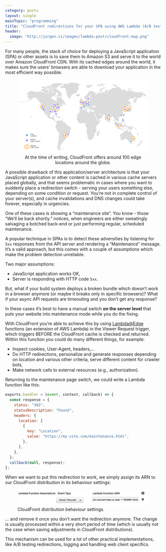 ```yaml
---
category: posts
layout: single
mainTopic: "programming"
title: "CloudFront redirections for your SPA using AWS Lambda (A/B testing, maintenance page,...)"
header:
  image: "http://jurgen.si/images/lambda-post/cloudfront-map.png"
---
```


For many people, the stack of choice for deploying a JavaScript application (SPA) or other assets is to save them to Amazon S3 and serve it to the world over Amazon CloudFront CDN. With its cached edges around the world, it makes sure the users’ browsers are able to download your application in the most efficient way possible.

<figure>
    <a href="/images/lambda-post/cloudfront-map.png"><img src="/images/lambda-post/cloudfront-map.png"></a>
    <center>
    <figcaption>At the time of writing, CloudFront offers around 100 edge locations around the globe.</figcaption></center>
</figure>

A possible drawback of this application/server architecture is that your JavaScript application or other content is cached in various cache servers placed globally, and that seems problematic in cases where you want to suddenly place a redirection switch - serving your users something else, depending on some condition or request. You’re not in complete control of your server(s), and cache invalidations and DNS changes could take forever, especially in urgencies.

One of these cases is showing a “maintenance site”. You know - those “We’ll be back shortly.” notices, when engineers are either sweatingly salvaging a botched back-end or just performing regular, scheduled maintenance.

A popular technique in SPAs is to detect these adversities by listening for `5xx` responses from the API server and rendering a “Maintenance” message. It’s a valid approach, but this comes with a couple of assumptions which make the problem detection unreliable.

Two major assumptions:

- JavaScript application works OK,
- Server is responding with HTTP code `5xx`.

But, what if your build system deploys a broken bundle which doesn’t work in a browser anymore (or maybe it breaks only in specific browsers)? What if your async API requests are timeouting and you don’t get any response?

In these cases it’s best to have a manual switch **on the server level** that puts your website into maintenance mode while you do the fixing.

With CloudFront you’re able to achieve this by using [Lambda@Edge](http://docs.aws.amazon.com/lambda/latest/dg/lambda-edge.html) functions (an extension of AWS Lambda) in the Viewer Request trigger, which triggers BEFORE the CloudFront cache is checked and returned. Within this function you could do many different things, for example:

- Inspect cookies, User-Agent, headers,...
- Do HTTP redirections, personalize and generate responses depending on location and various other criteria, serve different content for crawler bots,
- Make network calls to external resources (e.g., authorization).

Returning to the maintenance page switch, we could write a Lambda function like this:

```javascript
exports.handler = (event, context, callback) => {
  const response = {
    status: "302",
    statusDescription: "Found",
    headers: {
      location: [
        {
          key: "Location",
          value: "https://my-site.com/maintenance.html",
        },
      ],
    },
  };
  callback(null, response);
};
```

When we want to put this redirection to work, we simply assign its ARN to our CloudFront distribution in its behaviour settings:

<figure>
    <a href="/images/lambda-post/cloudfront-lambda-redirect.png"><img src="/images/lambda-post/cloudfront-lambda-redirect.png"></a>
    <figcaption>CloudFront distribution behaviour settings.</figcaption>
</figure>

… and remove it once you don’t want the redirection anymore. The change is usually processed within a very short period of time (which is usually not the case when saving adjustments in CloudFront distributions).

This mechanism can be used for a lot of other practical implementations, like A/B testing redirections, logging and handling web client specifics.

